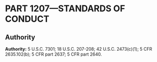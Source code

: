 # PART 1207—STANDARDS OF CONDUCT


## Authority

**Authority:** 5 U.S.C. 7301; 18 U.S.C. 207-208; 42 U.S.C. 2473(c)(1); 5 CFR 2635.102(b); 5 CFR part 2637; 5 CFR part 2640. 


